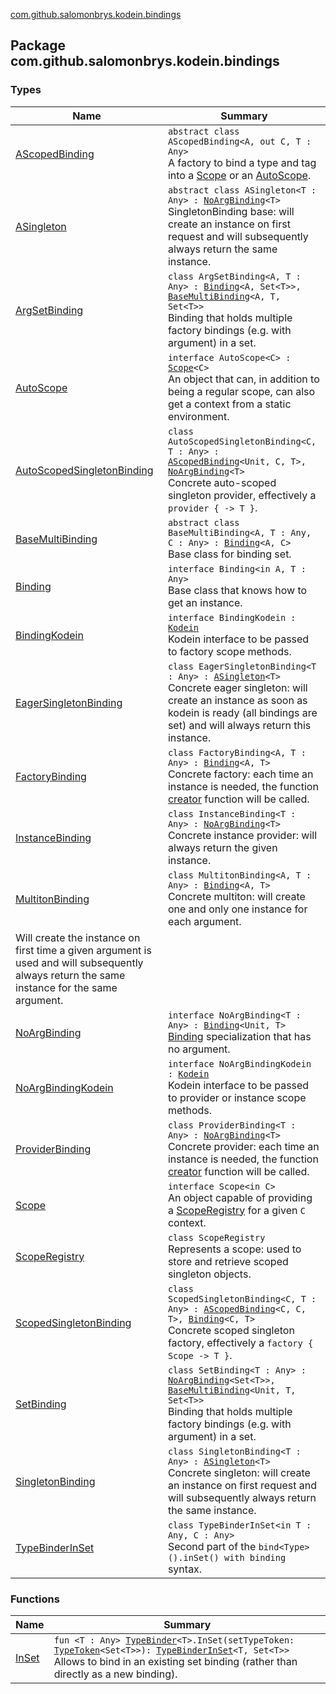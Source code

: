 [com.github.salomonbrys.kodein.bindings](.)

## Package com.github.salomonbrys.kodein.bindings

### Types

| Name | Summary |
|---|---|
| [AScopedBinding](-a-scoped-binding/index.md) | `abstract class AScopedBinding<A, out C, T : Any>`<br>A factory to bind a type and tag into a [Scope](-scope/index.md) or an [AutoScope](-auto-scope/index.md). |
| [ASingleton](-a-singleton/index.md) | `abstract class ASingleton<T : Any> : `[`NoArgBinding`](-no-arg-binding/index.md)`<T>`<br>SingletonBinding base: will create an instance on first request and will subsequently always return the same instance. |
| [ArgSetBinding](-arg-set-binding/index.md) | `class ArgSetBinding<A, T : Any> : `[`Binding`](-binding/index.md)`<A, Set<T>>, `[`BaseMultiBinding`](-base-multi-binding/index.md)`<A, T, Set<T>>`<br>Binding that holds multiple factory bindings (e.g. with argument) in a set. |
| [AutoScope](-auto-scope/index.md) | `interface AutoScope<C> : `[`Scope`](-scope/index.md)`<C>`<br>An object that can, in addition to being a regular scope, can also get a context from a static environment. |
| [AutoScopedSingletonBinding](-auto-scoped-singleton-binding/index.md) | `class AutoScopedSingletonBinding<C, T : Any> : `[`AScopedBinding`](-a-scoped-binding/index.md)`<Unit, C, T>, `[`NoArgBinding`](-no-arg-binding/index.md)`<T>`<br>Concrete auto-scoped singleton provider, effectively a `provider { -> T }`. |
| [BaseMultiBinding](-base-multi-binding/index.md) | `abstract class BaseMultiBinding<A, T : Any, C : Any> : `[`Binding`](-binding/index.md)`<A, C>`<br>Base class for binding set. |
| [Binding](-binding/index.md) | `interface Binding<in A, T : Any>`<br>Base class that knows how to get an instance. |
| [BindingKodein](-binding-kodein/index.md) | `interface BindingKodein : `[`Kodein`](../com.github.salomonbrys.kodein/-kodein/index.md)<br>Kodein interface to be passed to factory scope methods. |
| [EagerSingletonBinding](-eager-singleton-binding/index.md) | `class EagerSingletonBinding<T : Any> : `[`ASingleton`](-a-singleton/index.md)`<T>`<br>Concrete eager singleton: will create an instance as soon as kodein is ready (all bindings are set) and will always return this instance. |
| [FactoryBinding](-factory-binding/index.md) | `class FactoryBinding<A, T : Any> : `[`Binding`](-binding/index.md)`<A, T>`<br>Concrete factory: each time an instance is needed, the function [creator](-factory-binding/creator.md) function will be called. |
| [InstanceBinding](-instance-binding/index.md) | `class InstanceBinding<T : Any> : `[`NoArgBinding`](-no-arg-binding/index.md)`<T>`<br>Concrete instance provider: will always return the given instance. |
| [MultitonBinding](-multiton-binding/index.md) | `class MultitonBinding<A, T : Any> : `[`Binding`](-binding/index.md)`<A, T>`<br>Concrete multiton: will create one and only one instance for each argument.
Will create the instance on first time a given argument is used and will subsequently always return the same instance for the same argument. |
| [NoArgBinding](-no-arg-binding/index.md) | `interface NoArgBinding<T : Any> : `[`Binding`](-binding/index.md)`<Unit, T>`<br>[Binding](-binding/index.md) specialization that has no argument. |
| [NoArgBindingKodein](-no-arg-binding-kodein/index.md) | `interface NoArgBindingKodein : `[`Kodein`](../com.github.salomonbrys.kodein/-kodein/index.md)<br>Kodein interface to be passed to provider or instance scope methods. |
| [ProviderBinding](-provider-binding/index.md) | `class ProviderBinding<T : Any> : `[`NoArgBinding`](-no-arg-binding/index.md)`<T>`<br>Concrete provider: each time an instance is needed, the function [creator](-provider-binding/creator.md) function will be called. |
| [Scope](-scope/index.md) | `interface Scope<in C>`<br>An object capable of providing a [ScopeRegistry](-scope-registry/index.md) for a given `C` context. |
| [ScopeRegistry](-scope-registry/index.md) | `class ScopeRegistry`<br>Represents a scope: used to store and retrieve scoped singleton objects. |
| [ScopedSingletonBinding](-scoped-singleton-binding/index.md) | `class ScopedSingletonBinding<C, T : Any> : `[`AScopedBinding`](-a-scoped-binding/index.md)`<C, C, T>, `[`Binding`](-binding/index.md)`<C, T>`<br>Concrete scoped singleton factory, effectively a `factory { Scope -> T }`. |
| [SetBinding](-set-binding/index.md) | `class SetBinding<T : Any> : `[`NoArgBinding`](-no-arg-binding/index.md)`<Set<T>>, `[`BaseMultiBinding`](-base-multi-binding/index.md)`<Unit, T, Set<T>>`<br>Binding that holds multiple factory bindings (e.g. with argument) in a set. |
| [SingletonBinding](-singleton-binding/index.md) | `class SingletonBinding<T : Any> : `[`ASingleton`](-a-singleton/index.md)`<T>`<br>Concrete singleton: will create an instance on first request and will subsequently always return the same instance. |
| [TypeBinderInSet](-type-binder-in-set/index.md) | `class TypeBinderInSet<in T : Any, C : Any>`<br>Second part of the `bind<Type>().inSet() with binding` syntax. |

### Functions

| Name | Summary |
|---|---|
| [InSet](-in-set.md) | `fun <T : Any> `[`TypeBinder`](../com.github.salomonbrys.kodein/-kodein/-builder/-type-binder/index.md)`<T>.InSet(setTypeToken: `[`TypeToken`](../com.github.salomonbrys.kodein/-type-token/index.md)`<Set<T>>): `[`TypeBinderInSet`](-type-binder-in-set/index.md)`<T, Set<T>>`<br>Allows to bind in an existing set binding (rather than directly as a new binding). |
